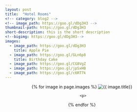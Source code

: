 ```yaml
---
layout: post
title:  "Hotel Rooms"
<!-- category: blog2 -->
<!-- image_path: https://goo.gl/dDg3H3 -->
thumbnail-path: https://goo.gl/dDg3H3
short-description: this is the short description
<!--bigimg: https://goo.gl/dDg3H3-->
images:
  - image_path: https://goo.gl/dDg3H3
    title: Apple Pie
  - image_path: https://goo.gl/GLn6p8
    title: Birthday Cake 
  - image_path: https://goo.gl/CG8VgZ
  - image_path: https://goo.gl/jpSxHB
  - image_path: https://goo.gl/c6RT7k
---
```

<div >
<center>
  {% for image in page.images %}
    <img src="{{ image.image_path }}" alt="{{ image.title}}"/>

<!--    <div style="background-image: url(https://goo.gl/dDg3H3);"> 
        <img src="{{ image.image_path }}" alt="{{ image.title}}"/> 
    </div> -->
    
<!--  <table style="background-image:url('image.image_path')"><tr><td></td></tr></table> -->
     <p>
  {% endfor %}
</center>
</div>

